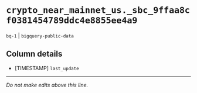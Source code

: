 # `crypto_near_mainnet_us._sbc_9ffaa8cf0381454789ddc4e8855ee4a9`
`bq-1` | `bigquery-public-data`

## Column details
* [TIMESTAMP] `last_update`

-------------------------------------------------------------------------------
*Do not make edits above this line.*

